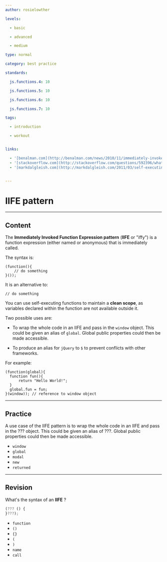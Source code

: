 ```yaml
---
author: rosielowther

levels:

  - basic

  - advanced

  - medium

type: normal

category: best practice

standards:

  js.functions.4: 10

  js.functions.5: 10

  js.functions.6: 10

  js.functions.7: 10

tags:

  - introduction

  - workout


links:

  - '[benalman.com](http://benalman.com/news/2010/11/immediately-invoked-function-expression/){website}'
  - '[stackoverflow.com](http://stackoverflow.com/questions/592396/what-is-the-purpose-of-a-self-executing-function-in-javascript){website}'
  - '[markdalgleish.com](http://markdalgleish.com/2011/03/self-executing-anonymous-functions/){website}'


---
```


# IIFE pattern

---
## Content

The **Immediately Invoked Function Expression pattern** (**IIFE** or "iffy") is a function expression (either named or anonymous) that is immediately called. 

The syntax is:
```
(function(){
    // do something
}());
```
It is an alternative to:
```
// do something
```
You can use self-executing functions to maintain a **clean scope**, as variables declared within the function are not available outside it.

Two possible uses are:

* To wrap the whole code in an IIFE and pass in the `window` object. This could be given an alias of `global`. Global public properties could then be made accessible.

* To produce an alias for `jQuery` to `$` to prevent conflicts with other frameworks.

For example:

```
(function(global){
  function fun(){
      return "Hello World!";
  }
  global.fun = fun;
}(window)); // reference to window object
```

---
## Practice

A use case of the IIFE pattern is to wrap the whole code in an IIFE and pass in the ??? object. This could be given an alias of ???. Global public properties could then be made accessible.


* `window` 
* `global` 
* `modal` 
* `new` 
* `returned`

---
## Revision

What's the syntax of an **IIFE** ?

```javascript
(??? () {
}???);
```


* `function`
* `()`
* `{}`
* `(`
* `)`
* `name`
* `call`

